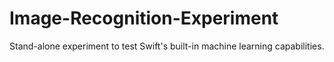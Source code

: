 # Image-Recognition-Experiment
Stand-alone experiment to test Swift's built-in machine learning capabilities.
